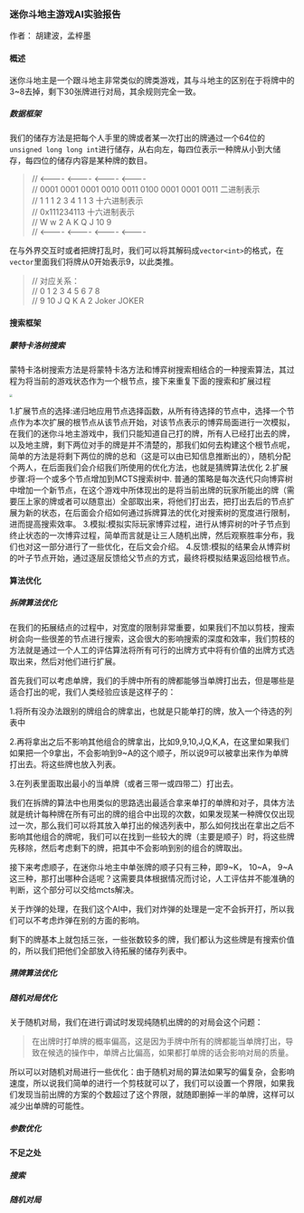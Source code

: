 ### 迷你斗地主游戏AI实验报告

作者： 胡建波，孟梓墨

#### 概述

迷你斗地主是一个跟斗地主非常类似的牌类游戏，其与斗地主的区别在于将牌中的3~8去掉，剩下30张牌进行对局，其余规则完全一致。

##### 数据框架

我们的储存方法是把每个人手里的牌或者某一次打出的牌通过一个64位的`unsigned long long int`进行储存，从右向左，每四位表示一种牌从小到大储存，每四位的储存内容是某种牌的数目。

> //   <----   <----    <----  <---- <br>
> //  0001 0001 0001 0010 0011 0100 0001 0001 0011    二进制表示 <br>
> //     1    1    1    2    3    4    1    1    3   十六进制表示 <br>
> //     0x111234113   十六进制表示 <br>
> //     W    w    2    A    K    Q    J   10    9 <br>
> //   <----   <----    <----  <---- <br>

在与外界交互时或者把牌打乱时，我们可以将其解码成`vector<int>`的格式，在`vector`里面我们将牌从0开始表示9，以此类推。

>// 对应关系： <br>
>//  0  1  2  3  4  5  6    7    8 <br>
>//  9  10 J  Q  K  A  2  Joker JOKER <br>


#### 搜索框架

##### 蒙特卡洛树搜索

蒙特卡洛树搜索方法是将蒙特卡洛方法和博弈树搜索相结合的一种搜索算法，其过程为将当前的游戏状态作为一个根节点，接下来重复下面的搜索和扩展过程

<img src="E:\CodePalace\cpp code\AI-game\Mini-doudizhu\docx\img1.png" style="zoom: 33%;" />

1.扩展节点的选择:递归地应用节点选择函数，从所有待选择的节点中，选择一个节点作为本次扩展的根节点从该节点开始，对该节点表示的博弈局面进行一次模拟，在我们的迷你斗地主游戏中，我们只能知道自己打的牌，所有人已经打出去的牌，以及地主牌，剩下两位对手的牌是并不清楚的，那我们如何去构建这个根节点呢，简单的方法是将剩下两位的牌的总和（这是可以由已知信息推断出的），随机分配个两人，在后面我们会介绍我们所使用的优化方法，也就是猜牌算法优化
2.扩展步骤:将一个或多个节点增加到MCTS搜索树中. 普通的策略是每次迭代只向博弈树中增加一个新节点，在这个游戏中所体现出的是将当前出牌的玩家所能出的牌（需要压上家的牌或者可以随意出）全部取出来，将他们打出去，把打出去后的节点扩展为新的状态，在后面会介绍如何通过拆牌算法的优化对搜索树的宽度进行限制，进而提高搜索效率。
3.模拟:模拟实际玩家博弈过程，进行从博弈树的叶子节点到终止状态的一次博弈过程，简单而言就是让三人随机出牌，然后观察胜率分布，我们也对这一部分进行了一些优化，在后文会介绍。
4.反馈:模拟的结果会从博弈树的叶子节点开始，通过逐层反馈给父节点的方式，最终将模拟结果返回给根节点。



#### 算法优化

##### 拆牌算法优化

在我们的拓展结点的过程中，对宽度的限制非常重要，如果我们不加以剪枝，搜索树会向一些很差的节点进行搜索，这会很大的影响搜索的深度和效率，我们剪枝的方法就是通过一个人工的评估算法将所有可行的出牌方式中将有价值的出牌方式选取出来，然后对他们进行扩展。

首先我们可以考虑单牌，我们的手牌中所有的牌都能够当单牌打出去，但是哪些是适合打出的呢，我们人类经验应该是这样子的：

1.将所有没办法跟别的牌组合的牌拿出，也就是只能单打的牌，放入一个待选的列表中

2.再将拿出之后不影响其他组合的牌拿出，比如9,9,10,J,Q,K,A，在这里如果我们如果把一个9拿出，不会影响到9~A的这个顺子，所以说9可以被拿出来作为单牌打出去。将这些牌也放入列表。

3.在列表里面取出最小的当单牌（或者三带一或四带二）打出去。

我们在拆牌的算法中也用类似的思路选出最适合拿来单打的单牌和对子，具体方法就是统计每种牌在所有可出的牌的组合中出现的次数，如果发现某一种牌仅仅出现过一次，那么我们可以将其放入单打出的候选列表中，那么如何找出在拿出之后不影响其他组合的牌呢，我们可以在找到一些较大的牌（主要是顺子）时，将这些牌先移除，然后考虑剩下的牌，把其中不会影响到别的组合的牌取出。

接下来考虑顺子，在迷你斗地主中单张牌的顺子只有三种，即9~K， 10~A， 9~A这三种，那打出哪种合适呢？这需要具体根据情况而讨论，人工评估并不能准确的判断，这个部分可以交给mcts解决。

关于炸弹的处理，在我们这个AI中，我们对炸弹的处理是一定不会拆开打，所以我们可以不考虑炸弹在别的方面的影响。

剩下的牌基本上就包括三张，一些张数较多的牌，我们都认为这些牌是有搜索价值的，所以我们把他们全部放入待拓展的储存列表中。

##### 猜牌算法优化

##### 随机对局优化

关于随机对局，我们在进行调试时发现纯随机出牌的的对局会这个问题：

> 在出牌时打单牌的概率偏高，这是因为手牌中所有的牌都能当单牌打出，导致在候选的操作中，单牌占比偏高，如果都打单牌的话会影响对局的质量。

所以可以对随机对局进行一些优化：由于随机对局的算法如果写的偏复杂，会影响速度，所以说我们简单的进行一个剪枝就可以了，我们可以设置一个界限，如果我们发现当前出牌的方案的个数超过了这个界限，就随即删掉一半的单牌，这样可以减少出单牌的可能性。

##### 参数优化



#### 不足之处

##### 搜索

##### 随机对局



